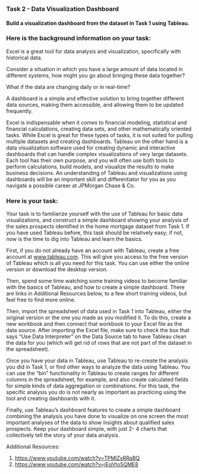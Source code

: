 <h3>Task 2 - Data Visualization Dashboard</h3>
<h4>Build a visualization dashboard from the dataset in Task 1 using Tableau.</h4>

<h3>Here is the background information on your task:</h3>
Excel is a great tool for data analysis and visualization, specifically with historical data.

Consider a situation in which you have a large amount of data located in different systems, how might you go about bringing these data together?

What if the data are changing daily or in real-time?

A dashboard is a simple and effective solution to bring together different data sources, making them accessible, and allowing them to be updated frequently.

Excel is indispensable when it comes to financial modeling, statistical and financial calculations, creating data sets, and other mathematically oriented tasks. 
While Excel is great for these types of tasks, it is not suited for pulling multiple datasets and creating dashboards. Tableau on the other hand is a data visualization 
software used for creating dynamic and interactive dashboards that can handle complex visualizations of very large datasets. Each tool has their own purpose, and you 
will often use both tools to perform calculations, build models, and visualize the results to make business decisions. An understanding of Tableau and visualizations 
using dashboards will be an important skill and differentiator for you as you navigate a possible career at JPMorgan Chase & Co.

<h3>Here is your task:</h3>
Your task is to familiarize yourself with the use of Tableau for basic data visualizations, and construct a simple dashboard showing your analysis of the sales 
prospects identified in the home mortgage dataset from Task 1. If you have used Tableau before, this task should be relatively easy; if not, now is the time to dig 
into Tableau and learn the basics.

First, if you do not already have an account with Tableau, create a free account at www.tableau.com. This will give you access to the free version of Tableau which is 
all you need for this task. You can use either the online version or download the desktop version.  

Then, spend some time watching some training videos to become familiar with the basics of Tableau, and how to create a simple dashboard. There are links in Additional 
Resources below, to a few short training videos, but feel free to find more online. 

Then, import the spreadsheet of data used in Task 1 into Tableau, either the original version or the one you made as you modified it. To do this, create a new workbook 
and then connect that workbook to your Excel file as the data source. After importing the Excel file, make sure to check the box that says “Use Data Interpreter” on 
the Data Source tab to have Tableau clean the data for you (which will get rid of rows that are not part of the dataset in the spreadsheet). 

Once you have your data in Tableau, use Tableau to re-create the analysis you did in Task 1, or find other ways to analyze the data using Tableau. You can use the 
“bin” functionality in Tableau to create ranges for different columns in the spreadsheet, for example, and also create calculated fields for simple kinds of data 
aggregation or combinations. For this task, the specific analysis you do is not nearly as important as practicing using the tool and creating dashboards with it.

Finally, use Tableau’s dashboard features to create a simple dashboard combining the analysis you have done to visualize on one screen the most important analyses 
of the data to show insights about qualified sales prospects. Keep your dashboard simple, with just 2- 4 charts that collectively tell the story of your data 
analysis.

Additional Resources:
1. https://www.youtube.com/watch?v=TPMlZxRRaBQ
2. https://www.youtube.com/watch?v=jEgVto5QME8
